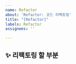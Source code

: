 ```yaml
---
name: Refactor
about: 'Refactor: 코드 리팩토링'
title: "[Refactor]"
labels: Refactor
assignees: ''

---
```


## ✨ 리팩토링 할 부분

<br>
